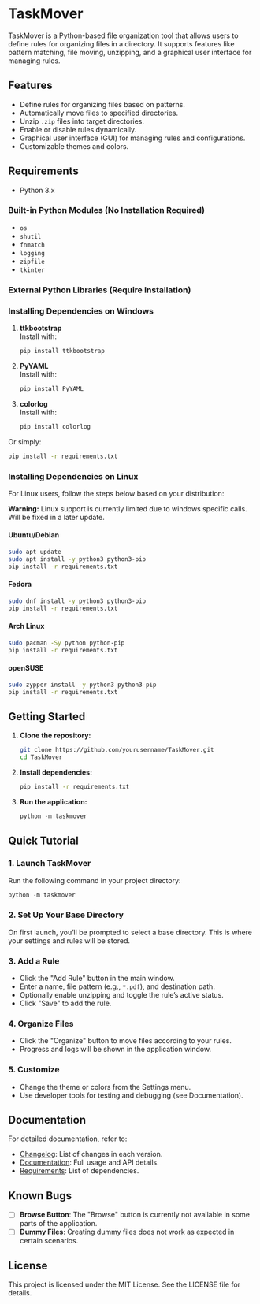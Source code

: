 # TaskMover
TaskMover is a Python-based file organization tool that allows users to define rules for organizing files in a directory. It supports features like pattern matching, file moving, unzipping, and a graphical user interface for managing rules.

## Features
- Define rules for organizing files based on patterns.
- Automatically move files to specified directories.
- Unzip `.zip` files into target directories.
- Enable or disable rules dynamically.
- Graphical user interface (GUI) for managing rules and configurations.
- Customizable themes and colors.

## Requirements
- Python 3.x

### Built-in Python Modules (No Installation Required)
- `os`
- `shutil`
- `fnmatch`
- `logging`
- `zipfile`
- `tkinter`

### External Python Libraries (Require Installation)
### Installing Dependencies on Windows
1. **ttkbootstrap**  
   Install with:
   ```bash
   pip install ttkbootstrap
   ```
2. **PyYAML**  
   Install with:
   ```bash
   pip install PyYAML
   ```
3. **colorlog**  
   Install with:
   ```bash
   pip install colorlog
   ```

Or simply:
```bash
pip install -r requirements.txt
```


### Installing Dependencies on Linux
For Linux users, follow the steps below based on your distribution:

 **Warning:** Linux support is currently limited due to windows specific calls. Will be fixed in a later update.

#### Ubuntu/Debian
```bash
sudo apt update
sudo apt install -y python3 python3-pip
pip install -r requirements.txt
```

#### Fedora
```bash
sudo dnf install -y python3 python3-pip
pip install -r requirements.txt
```

#### Arch Linux
```bash
sudo pacman -Sy python python-pip
pip install -r requirements.txt
```

#### openSUSE
```bash
sudo zypper install -y python3 python3-pip
pip install -r requirements.txt
```

## Getting Started
1. **Clone the repository:**
   ```bash
   git clone https://github.com/yourusername/TaskMover.git
   cd TaskMover
   ```
2. **Install dependencies:**
   ```bash
   pip install -r requirements.txt
   ```
3. **Run the application:**
   ```powershell
   python -m taskmover
   ```

## Quick Tutorial
### 1. Launch TaskMover
Run the following command in your project directory:
```powershell
python -m taskmover
```

### 2. Set Up Your Base Directory
On first launch, you’ll be prompted to select a base directory. This is where your settings and rules will be stored.

### 3. Add a Rule
- Click the "Add Rule" button in the main window.
- Enter a name, file pattern (e.g., `*.pdf`), and destination path.
- Optionally enable unzipping and toggle the rule’s active status.
- Click "Save" to add the rule.

### 4. Organize Files
- Click the "Organize" button to move files according to your rules.
- Progress and logs will be shown in the application window.

### 5. Customize
- Change the theme or colors from the Settings menu.
- Use developer tools for testing and debugging (see Documentation).

## Documentation
For detailed documentation, refer to:
- [Changelog](./CHANGELOG.md): List of changes in each version.
- [Documentation](./DOCUMENTATION.md): Full usage and API details.
- [Requirements](./requirements.txt): List of dependencies.

## Known Bugs
- [ ] **Browse Button**: The "Browse" button is currently not available in some parts of the application.
- [ ] **Dummy Files**: Creating dummy files does not work as expected in certain scenarios.

## License
This project is licensed under the MIT License. See the LICENSE file for details.
